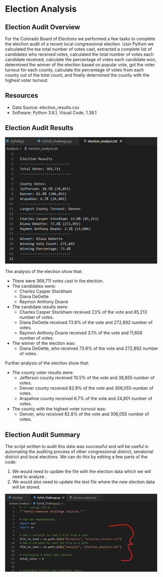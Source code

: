 # Election Analysis

## Election Audit Overview
For the Colorado Board of Elections we performed a few tasks to complete the election audit of a recent local congressional election. Usin Python we calculated the toe total number of votes cast, extracted a complete list of candidates who received votes, calculated the total number of votes each candidate received, calculate the percentage of votes each candidate won, determined the winner of the election based on popular vote, got the voter turnout for each county, calculate the percentage of votes from each county out of the total count, and finally determined the county with the highest voter turnout.

## Resources
- Data Source: election_results.csv
- Software: Python 3.6.1, Visual Code, 1.38.1

## Election Audit Results

<img src="Resources/election_results.png" width="500">

The analysis of the election show that:
- There were 369,711 votes cast in the election.
- The candidates were:
    - Charles Casper Stockham
    - Diana DeGette
    - Raymon Anthony Doane
- The candidate results were:
    - Charles Casper Stockham received 23% of the vote and 85,213 number of votes.
    - Diana DeGette received 73.8% of the vote and 272,892 number of votes.
    - Raymon Anthony Doane received 3.1% of the vote and 11,606 number of votes.
- The winner of the election was:
    - Diana DeGette, who received 73.8% of the vote and 272,892 number of votes.
    
Further analysis of the election show that:
- The county voter results were:
    - Jefferson county received 10.5% of the vote and 38,855 number of votes.
    - Denver county received 82.8% of the vote and 306,055 number of votes.
    - Arapahoe county received 6.7% of the vote and 24,801 number of votes.
- The county with the highest voter turnout was:
    - Denver, who received 82.8% of the vote and 306,055 number of votes.

## Election Audit Summary
The script written to audit this data was successful and will be useful in automating the auditing process of other congressional district, senatorial district and local elections. We can do this by editing a few parts of the code:
1.	We would need to update the file with the election data which we will need to analyze .
2.	We would also need to update the text file where the new election data will be stored.
<img src="Resources/script_edit.png" width="500">
